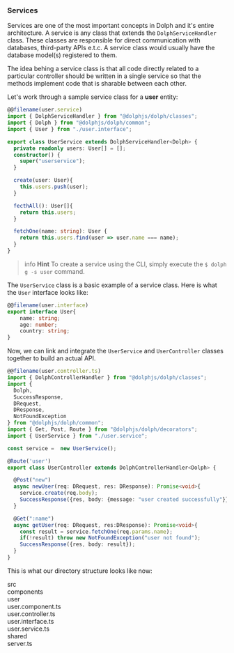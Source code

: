 ### Services

Services are one of the most important concepts in Dolph and it's entire architecture. A service is any class that extends the `DolphServiceHandler` class. These classes are responsible for direct communication with databases, third-party APIs e.t.c. A service class would usually have the database model(s) registered to them. 

The idea behing a service class is that all code directly related to a particular controller should be written in a single service so that the methods implement code that is sharable between each other.

Let's work through a sample service class for a **user** entity:

```typescript
@@filename(user.service)
import { DolphServiceHandler } from "@dolphjs/dolph/classes";
import { Dolph } from "@dolphjs/dolph/common";
import { User } from "./user.interface";

export class UserService extends DolphServiceHandler<Dolph> {
  private readonly users: User[] = [];
  constructor() {
    super("userservice");
  }

  create(user: User){
    this.users.push(user);
  }

  fecthAll(): User[]{
    return this.users;
  }

  fetchOne(name: string): User {
    return this.users.find(user => user.name === name);
  }
}
```

> info **Hint** To create a service using the CLI, simply execute the `$ dolph g -s user` command. 

The `UserService` class is a basic example of a service class. Here is what the `User` interface looks like:

```typescript
@@filename(user.interface)
export interface User{
    name: string;
    age: number;
    country: string;
}
```

Now, we can link and integrate the `UserService` and `UserController` classes together to build an actual API.

```typescript
@@filename(user.controller.ts)
import { DolphControllerHandler } from "@dolphjs/dolph/classes";
import {
  Dolph,
  SuccessResponse,
  DRequest,
  DResponse,
  NotFoundException
} from "@dolphjs/dolph/common";
import { Get, Post, Route } from "@dolphjs/dolph/decorators";
import { UserService } from "./user.service";

const service =  new UserService();

@Route('user')
export class UserController extends DolphControllerHandler<Dolph> {

  @Post("new")
  async newUser(req: DRequest, res: DResponse): Promise<void>{
    service.create(req.body);
    SuccessResponse({res, body: {message: "user created successfully"}});
  }

  @Get(":name")
  async getUser(req: DRequest, res:DResponse): Promise<void>{
    const result = service.fetchOne(req.params.name);
    if(!result) throw new NotFoundException("user not found");
    SuccessResponse({res, body: result});
  }
}
```

This is what our directory structure looks like now:

<div class="file-tree">
 <div class="item">src</div>
  <div class="children">
    <div class="item">components</div>
        <div class="item">user</div>
        <div class="children">
            <div class="item">user.component.ts</div>
            <div class="item">user.controller.ts</div>
            <div class="item">user.interface.ts</div>
            <div class="item">user.service.ts</div>
        </div>
    <div class="item">shared</div>
    <div class="item">server.ts</div>
  </div>
</div>